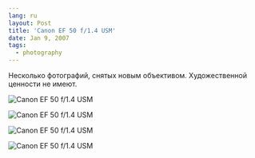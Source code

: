 ```yaml
---
lang: ru
layout: Post
title: 'Canon EF 50 f/1.4 USM'
date: Jan 9, 2007
tags:
  - photography
---
```


Несколько фотографий, снятых новым объективом. Художественной ценности не имеют.

![Canon EF 50 f/1.4 USM](http://wow.sapegin.me/02070Z0w1l06/Sapegin-Artem-20D-2007-01-04-266-6669-lj.jpg)

<!--more-->

![Canon EF 50 f/1.4 USM](http://wow.sapegin.me/3U0Y2F1n3a01/Sapegin-Artem-20D-2006-12-31-263-6377-lj.jpg)

![Canon EF 50 f/1.4 USM](http://wow.sapegin.me/3F1E2Z300u3B/Sapegin-Artem-20D-2006-12-31-264-6442-lj.jpg)

![Canon EF 50 f/1.4 USM](http://wow.sapegin.me/3s1z113x2Q2a/Sapegin-Artem-20D-2007-01-04-267-6705-lj.jpg)
